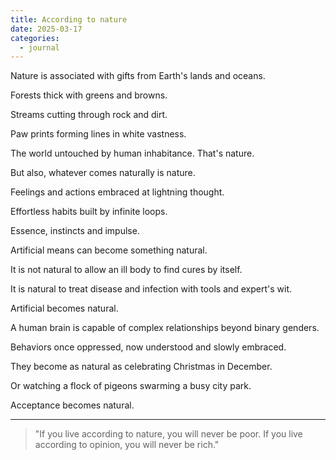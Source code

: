 ```yaml
---
title: According to nature
date: 2025-03-17
categories:
  - journal
---
```


Nature is associated with gifts from Earth's lands and oceans.

Forests thick with greens and browns.

Streams cutting through rock and dirt.

Paw prints forming lines in white vastness.

The world untouched by human inhabitance. That's nature.

But also, whatever comes naturally is nature.

Feelings and actions embraced at lightning thought.

Effortless habits built by infinite loops.

Essence, instincts and impulse.

Artificial means can become something natural.

It is not natural to allow an ill body to find cures by itself.

It is natural to treat disease and infection with tools and expert's wit.

Artificial becomes natural.

A human brain is capable of complex relationships beyond binary genders.

Behaviors once oppressed, now understood and slowly embraced.

They become as natural as celebrating Christmas in December.

Or watching a flock of pigeons swarming a busy city park.

Acceptance becomes natural.

---

> "If you live according to nature, you will never be poor. If you live according to opinion, you will never be rich."
